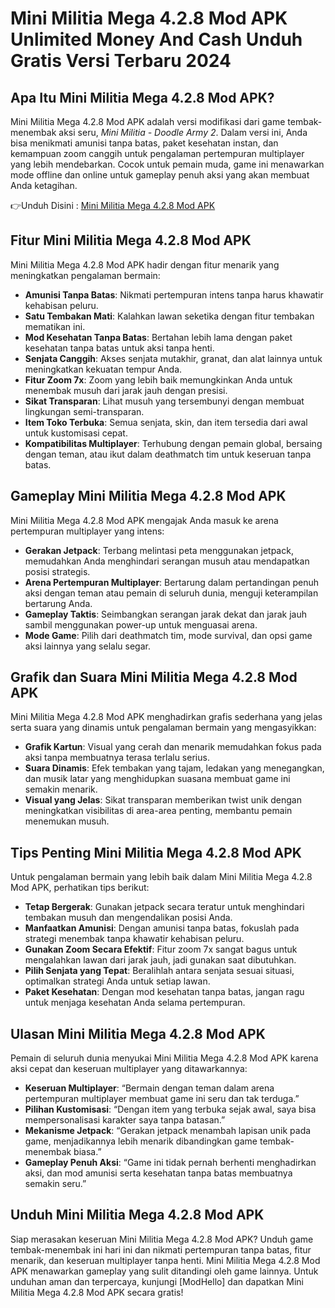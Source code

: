# Mini Militia Mega 4.2.8 Mod APK Unlimited Money And Cash Unduh Gratis Versi Terbaru 2024

## Apa Itu Mini Militia Mega 4.2.8 Mod APK?

Mini Militia Mega 4.2.8 Mod APK adalah versi modifikasi dari game tembak-menembak aksi seru, *Mini Militia - Doodle Army 2*. Dalam versi ini, Anda bisa menikmati amunisi tanpa batas, paket kesehatan instan, dan kemampuan zoom canggih untuk pengalaman pertempuran multiplayer yang lebih mendebarkan. Cocok untuk pemain muda, game ini menawarkan mode offline dan online untuk gameplay penuh aksi yang akan membuat Anda ketagihan.


👉Unduh Disini : [Mini Militia Mega 4.2.8 Mod APK](https://modhello.com/mini-militia/)

## Fitur Mini Militia Mega 4.2.8 Mod APK

Mini Militia Mega 4.2.8 Mod APK hadir dengan fitur menarik yang meningkatkan pengalaman bermain:

- **Amunisi Tanpa Batas**: Nikmati pertempuran intens tanpa harus khawatir kehabisan peluru.
- **Satu Tembakan Mati**: Kalahkan lawan seketika dengan fitur tembakan mematikan ini.
- **Mod Kesehatan Tanpa Batas**: Bertahan lebih lama dengan paket kesehatan tanpa batas untuk aksi tanpa henti.
- **Senjata Canggih**: Akses senjata mutakhir, granat, dan alat lainnya untuk meningkatkan kekuatan tempur Anda.
- **Fitur Zoom 7x**: Zoom yang lebih baik memungkinkan Anda untuk menembak musuh dari jarak jauh dengan presisi.
- **Sikat Transparan**: Lihat musuh yang tersembunyi dengan membuat lingkungan semi-transparan.
- **Item Toko Terbuka**: Semua senjata, skin, dan item tersedia dari awal untuk kustomisasi cepat.
- **Kompatibilitas Multiplayer**: Terhubung dengan pemain global, bersaing dengan teman, atau ikut dalam deathmatch tim untuk keseruan tanpa batas.

## Gameplay Mini Militia Mega 4.2.8 Mod APK

Mini Militia Mega 4.2.8 Mod APK mengajak Anda masuk ke arena pertempuran multiplayer yang intens:

- **Gerakan Jetpack**: Terbang melintasi peta menggunakan jetpack, memudahkan Anda menghindari serangan musuh atau mendapatkan posisi strategis.
- **Arena Pertempuran Multiplayer**: Bertarung dalam pertandingan penuh aksi dengan teman atau pemain di seluruh dunia, menguji keterampilan bertarung Anda.
- **Gameplay Taktis**: Seimbangkan serangan jarak dekat dan jarak jauh sambil menggunakan power-up untuk menguasai arena.
- **Mode Game**: Pilih dari deathmatch tim, mode survival, dan opsi game aksi lainnya yang selalu segar.

## Grafik dan Suara Mini Militia Mega 4.2.8 Mod APK

Mini Militia Mega 4.2.8 Mod APK menghadirkan grafis sederhana yang jelas serta suara yang dinamis untuk pengalaman bermain yang mengasyikkan:

- **Grafik Kartun**: Visual yang cerah dan menarik memudahkan fokus pada aksi tanpa membuatnya terasa terlalu serius.
- **Suara Dinamis**: Efek tembakan yang tajam, ledakan yang menegangkan, dan musik latar yang menghidupkan suasana membuat game ini semakin menarik.
- **Visual yang Jelas**: Sikat transparan memberikan twist unik dengan meningkatkan visibilitas di area-area penting, membantu pemain menemukan musuh.

## Tips Penting Mini Militia Mega 4.2.8 Mod APK

Untuk pengalaman bermain yang lebih baik dalam Mini Militia Mega 4.2.8 Mod APK, perhatikan tips berikut:

- **Tetap Bergerak**: Gunakan jetpack secara teratur untuk menghindari tembakan musuh dan mengendalikan posisi Anda.
- **Manfaatkan Amunisi**: Dengan amunisi tanpa batas, fokuslah pada strategi menembak tanpa khawatir kehabisan peluru.
- **Gunakan Zoom Secara Efektif**: Fitur zoom 7x sangat bagus untuk mengalahkan lawan dari jarak jauh, jadi gunakan saat dibutuhkan.
- **Pilih Senjata yang Tepat**: Beralihlah antara senjata sesuai situasi, optimalkan strategi Anda untuk setiap lawan.
- **Paket Kesehatan**: Dengan mod kesehatan tanpa batas, jangan ragu untuk menjaga kesehatan Anda selama pertempuran.

## Ulasan Mini Militia Mega 4.2.8 Mod APK

Pemain di seluruh dunia menyukai Mini Militia Mega 4.2.8 Mod APK karena aksi cepat dan keseruan multiplayer yang ditawarkannya:

- **Keseruan Multiplayer**: “Bermain dengan teman dalam arena pertempuran multiplayer membuat game ini seru dan tak terduga.”
- **Pilihan Kustomisasi**: “Dengan item yang terbuka sejak awal, saya bisa mempersonalisasi karakter saya tanpa batasan.”
- **Mekanisme Jetpack**: “Gerakan jetpack menambah lapisan unik pada game, menjadikannya lebih menarik dibandingkan game tembak-menembak biasa.”
- **Gameplay Penuh Aksi**: “Game ini tidak pernah berhenti menghadirkan aksi, dan mod amunisi serta kesehatan tanpa batas membuatnya semakin seru.”

## Unduh Mini Militia Mega 4.2.8 Mod APK

Siap merasakan keseruan Mini Militia Mega 4.2.8 Mod APK? Unduh game tembak-menembak ini hari ini dan nikmati pertempuran tanpa batas, fitur menarik, dan keseruan multiplayer tanpa henti. Mini Militia Mega 4.2.8 Mod APK menawarkan gameplay yang sulit ditandingi oleh game lainnya. Untuk unduhan aman dan terpercaya, kunjungi [ModHello] dan dapatkan Mini Militia Mega 4.2.8 Mod APK secara gratis!
